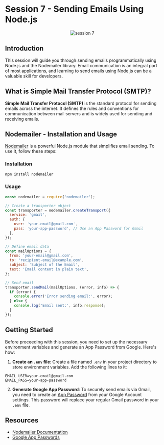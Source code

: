 # Session 7 - Sending Emails Using Node.js

<p align="center">
    <img src="./session-7.svg" alt="session 7" />
</p>

## Introduction

This session will guide you through sending emails programmatically using Node.js and the Nodemailer library. Email communication is an integral part of most applications, and learning to send emails using Node.js can be a valuable skill for developers.

## What is Simple Mail Transfer Protocol (SMTP)?

**Simple Mail Transfer Protocol (SMTP)** is the standard protocol for sending emails across the internet. It defines the rules and conventions for communication between mail servers and is widely used for sending and receiving emails.

## Nodemailer - Installation and Usage

[Nodemailer](https://nodemailer.com/) is a powerful Node.js module that simplifies email sending. To use it, follow these steps:

### Installation

```bash
npm install nodemailer
```

### Usage

```javascript
const nodemailer = require('nodemailer');

// Create a transporter object
const transporter = nodemailer.createTransport({
  service: 'gmail',
  auth: {
    user: 'your-email@gmail.com',
    pass: 'your-app-password', // Use an App Password for Gmail
  },
});

// Define email data
const mailOptions = {
  from: 'your-email@gmail.com',
  to: 'recipient-email@example.com',
  subject: 'Subject of the Email',
  text: 'Email content in plain text',
};

// Send email
transporter.sendMail(mailOptions, (error, info) => {
  if (error) {
    console.error('Error sending email:', error);
  } else {
    console.log('Email sent:', info.response);
  }
});
```

## Getting Started

Before proceeding with this session, you need to set up the necessary environment variables and generate an App Password from Google. Here's how:

1. **Create an `.env` file**: Create a file named `.env` in your project directory to store environment variables. Add the following lines to it:

```
EMAIL_USER=your-email@gmail.com
EMAIL_PASS=your-app-password
```

2. **Generate Google App Password**: To securely send emails via Gmail, you need to create an [App Password](https://support.google.com/accounts/answer/185833?hl=en) from your Google Account settings. This password will replace your regular Gmail password in your `.env` file.

## Resources

- [Nodemailer Documentation](https://nodemailer.com/)
- [Google App Passwords](https://support.google.com/accounts/answer/185833?hl=en)
